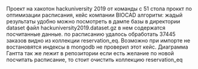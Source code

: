 Проект на хакотон hackuniversity 2019 от команды с 51 стола
проккт по оптимизации расписания, кейс компании BIOCAD
алгоритм: жадый
результаты удобно можно посмотреть в дампе базы в директории dataset файл hackuniversity2019.dataset.gz в нем содержатся посчитанные данные. 
по расписанию удалось обработать 37445 заказов видно из коллекции reservation_eq.
Возможно при импорте не востановятся индексы в mongodb не проверил этот кейс.
Диаграмма Гантта так же лежит в репозитории
если есть желание по новой посчитать расписание, то стоит очистить коллекцию reservation_eq 
